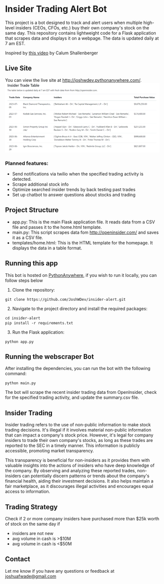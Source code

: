 # Insider Trading Alert Bot
This project is a bot designed to track and alert users when multiple high-level insiders (CEOs, CFOs, etc.) buy their own company's stock on the same day. This repository contains lightweight code for a Flask application that scrapes data and displays it on a webpage. The data is updated daily at 7 am EST.

Inspired by [this video](https://www.youtube.com/watch?v=bhxblVMqsbo) by Calum Shallenberger

## Live Site
You can view the live site at http://joshwdev.pythonanywhere.com/.
![Insider Trader Table](./static/insider-trader.png)


### Planned features:
- Send notifications via twilio when the specified trading activity is detected.
- Scrape additional stock info
- Optimize searched insider trends by back testing past trades
- Set up chatbot to answer questions about stocks and trading

## Project Structure
- app.py: This is the main Flask application file. It reads data from a CSV file and passes it to the home.html template.
- main.py: This script scrapes data fom http://openinsider.com/ and saves it as a CSV file.
- templates/home.html: This is the HTML template for the homepage. It displays the data in a table format.


## Running this app
This bot is hosted on [PythonAnywhere](http://joshwdev.pythonanywhere.com/), if you wish to run it locally, you can 
follow steps below

1. Clone the repository: 
```
git clone https://github.com/JoshWDev/insider-alert.git
```
2. Navigate to the project directory and install the required packages:
```
cd insider-alert
pip install -r requirements.txt
```

3. Run the Flask application: 
```
python app.py
```

## Running the webscraper Bot

After installing the dependencies, you can run the bot with the following command:

```
python main.py
```

The bot will scrape the recent insider trading data from OpenInsider, check for the specified trading activity, and update the summary.csv file.



## Insider Trading

Insider trading refers to the use of non-public information to make stock trading decisions. It's illegal if it involves material non-public information that can impact a company's stock price. However, it's legal for company insiders to trade their own company's stocks, as long as these trades are reported to the SEC in a timely manner. This information is publicly accessible, promoting market transparency.

This transparency is beneficial for non-insiders as it provides them with valuable insights into the actions of insiders who have deep knowledge of the company. By observing and analyzing these reported trades, non-insiders can potentially discern patterns or trends about the company's financial health, aiding their investment decisions. It also helps maintain a fair marketplace, as it discourages illegal activities and encourages equal access to information.

## Trading Strategy

Check if 2 or more company insiders have purchased more than $25k worth of stock on the same day
if
- insiders are not new
- avg volume in cash is >$10M 
- avg volume in cash is <$50M


## Contact
Let me know if you have any questions or feedback at joshuafwade@gmail.com
